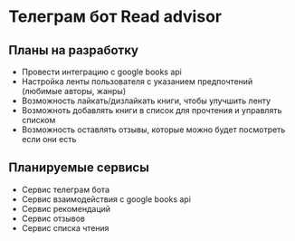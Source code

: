 # Телеграм бот Read advisor

## Планы на разработку

- Провести интеграцию с google books api
- Настройка ленты пользователя с указанием предпочтений (любимые авторы, жанры)
- Возможность лайкать/дизлайкать книги, чтобы улучшить ленту
- Возможноть добавлять книги в список для прочтения и управлять списком
- Возможность оставлять отзывы, которые можно будет посмотреть если они есть

## Планируемые сервисы

- Сервис телеграм бота
- Сервис взаимодействия с google books api
- Сервис рекомендаций
- Сервис отзывов
- Сервис списка чтения
